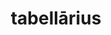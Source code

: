 ---
title: tabellārius
meaning: courier, mailman
ch: fourteen
pos: noun
stem: tabellāri
genend: ī
abbgender: m.
abbgender2: masc.
gender: masculine
declension: second
---